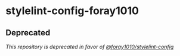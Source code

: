 # stylelint-config-foray1010

## Deprecated

_This repository is deprecated in favor of [@foray1010/stylelint-config](https://github.com/foray1010/common-presets/tree/master/packages/stylelint-config)_
